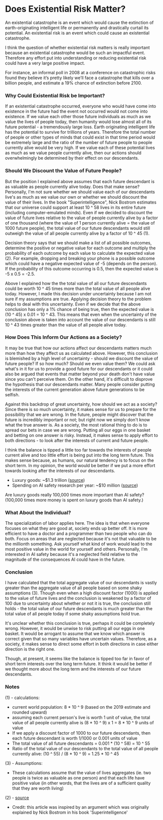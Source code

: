 # Does Existential Risk Matter?

An existential catastrophe is an event which would cause the extinction of earth-originating intelligent life or permanently and drastically curtail its potential. An existential risk is an event which could cause an existential catastrophe.

I think the question of whether existential risk matters is really important because an existential catastrophe would be such an impactful event. Therefore any effort put into understanding or reducing existential risk could have a very large positive impact.

For instance, an informal poll in 2008 at a conference on catastrophic risks found they believe it’s pretty likely we’ll face a catastrophe that kills over a billion people, and estimate a 19% chance of extinction before 2100.

### Why Could Existential Risk be Important?

If an existential catastrophe occurred, everyone who would have come into existence in the future had the event not occurred would not come into existence. If we value each other those future individuals as much as we value the lives of people today, then humanity would lose almost all of its future potential - a tremendously large loss. Earth originating intelligent life has the potential to survive for trillions of years. Therefore the total number of people or other types of minds that could exist in that time period would be extremely large and the ratio of the number of future people to people currently alive would be very high. If we value each of these potential lives as much as we value people currently alive, then our actions should overwhelmingly be determined by their effect on our descendants.

### Should We Discount the Value of Future People?

But the position I explained above assumes that each future descendant is as valuable as people currently alive today. Does that make sense? Personally, I'm not sure whether we should value each of our descendants live's as much as we value our own or whether we should discount the value of their lives. In the book "Superintelligence", Nick Bostrom estimates that our universe could support at least 10 ^ 58 lives in its entire future \(including computer-emulated minds\). Even if we decided to discount the value of future lives relative to the value of people currently alive by a factor of one thousand \(where the value of 1 person currently alive = the value of 1000 future people\), the total value of our future descendants would still outweigh the value of all people currently alive by a factor of 10 ^ 45 \(1\).

Decision theory says that we should make a list of all possible outcomes, determine the positive or negative value for each outcome and multiply the probability of each outcome by each value to calculate the expected value \(2\). For example, dropping and breaking your phone is a possible outcome which could have a negative expected value of -5 \(depends on the person\). If the probability of this outcome occurring is 0.5, then the expected value is -5 x 0.5 = -2.5.

Above I explained how the the total value of all our future descendants could be worth 10 ^ 45 times more than the total value of all people alive today. However, I made this decision under uncertainty because I am not sure if my assumptions are true. Applying decision theory to the problem helps to deal with this uncertainty. Even if we decide that the above conclusion has only a 1% chance of being true, then the expected value is \(10 ^ 45\) x 0.01 = 10 ^ 43. This means that even when the uncertainty of the conclusion above is taken into account the value of our descendants is still 10 ^ 43 times greater than the value of all people alive today.

### How Does This Inform Our Actions as a Society?

It may be true that how our actions affect our descendants matters much more than how they affect us as calculated above. However, this conclusion is blemished by a high level of uncertainty - should we discount the value of future people? If so how much? Should we even value them? We could ask what's in it for us to provide a good future for our descendants or it could also be argued that events that matter beyond your death don't have value since you can't perceive them. On the other hand, it's difficult to disprove the hypothesis that our descendants matter. Many people consider putting the interests of the current generation above future generations to be selfish.

Against this backdrop of great uncertainty, how should we act as a society? Since there is so much uncertainty, it makes sense for us to prepare for the possibility that we are wrong. In the future, people might discover that the future is incredibly important or not; but right now we simply don't know what the true answer is. As a society, the most rational thing to do is to spread our bets in case we are wrong. Putting all our eggs in one basket and betting on one answer is risky. Instead, it makes sense to apply effort to both directions - to look after the interests of current and future people.

I think the balance is tipped a little too far towards the interests of people current alive and too little effort is being put into the long term future. This makes sense because, as humans, our natural tendency is to focus on the short term. In my opinion,  the world would be better if we put a more effort towards looking after the interests of our descendants.

* Luxury goods: ~$1.3 trillion \([source](https://web.archive.org/web/20171020234247/http://www.bain.com/publications/articles/luxury-goods-worldwide-market-study-fall-winter-2016.aspx)\)
* Spending on AI safety research per year: ~$10 million \([source](https://aiimpacts.org/changes-in-funding-in-the-ai-safety-field/)\)

Are luxury goods really 100,000 times more important than AI safety? \(100,000 times more money is spent on luxury goods than AI safety.\)

### What About the Individual?

The specialization of labor applies here. The idea is that when everyone focuses on what they are good at, society ends up better off. It is more efficient to have a doctor and a programmer than two people who can do both. Focus on areas that are neglected because it's not that valuable to be the millionth something. Ask yourself what kind of work would lead to the most positive value in the world for yourself and others. Personally, I'm interested in AI safety because it's a neglected field relative to the magnitude of the consequences AI could have in the future.

### Conclusion

I have calculated that the total aggregate value of our descendants is vastly greater than the aggregate value of all people based on some shaky assumptions \(3\). Though even when a high discount factor \(1000\) is applied to the value of future lives and the conclusion is weakened by a factor of 100 due to uncertainty about whether or not it is true, the conclusion still holds - the total value of our future descendants is much greater than the total value of all people today if some shaky assumptions hold true.

It's unclear whether this conclusion is true, perhaps it could be completely wrong. However, it would be unwise to risk putting all our eggs in one basket. It would be arrogant to assume that we know which answer is correct given that so many variables have uncertain values. Therefore, as a society, it makes sense to direct some effort in both directions in case either direction is the right one.

Though, at present, it seems like the balance is tipped too far in favor of short term interests over the long term future. It think it would be better if we thought more about the long term and the interests of our future descendants. 

### Notes

\(1\) - calculations:

* current world population: 8 \* 10 ^ 9 \(based on the 2019 estimate and rounded upward\)
* assuming each current person's live is worth 1 unit of value, the total value of all people currently alive is \(8 \* 10 ^ 9\) x 1 = 8 \* 10 ^ 9 units of value
* If we apply a discount factor of 1000 to our future descendants, then each future descendant is worth 1/1000 or 0.001 units of value
* The total value of all future descendants = 0.001 \* \(10 ^ 58\) = 10 ^ 55
* Ratio of the total value of our descendants to the total value of all people currently alive: \(10 ^ 55\) / \(8 \* 10 ^ 9\) = 1.25 \* 10 ^ 45

\(3\) - Assumptions:

* These calculations assume that the value of lives aggregates \(ie. two people is twice as valuable as one person\) and that each life have positive value \(in other words, that the lives are of a sufficient quality that they are worth living\)

\(2\) - [source](https://en.wikipedia.org/wiki/Decision_theory#Choice_under_uncertainty)

* Credit: this article was inspired by an argument which was originally explained by Nick Bostrom in his book 'Superintelligence'

